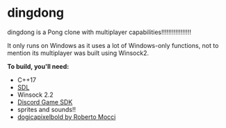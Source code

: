 # dingdong
dingdong is a Pong clone with multiplayer capabilities!!!!!!!!!!!!!!!!!

It only runs on Windows as it uses a lot of Windows-only functions, not to mention its multiplayer was built using Winsock2.

<b> To build, you'll need: </b>
- C++17
- [SDL](https://www.libsdl.org)
- Winsock 2.2
- [Discord Game SDK](https://discord.com/developers/docs/game-sdk/sdk-starter-guide)
- sprites and sounds!!
- [dogicapixelbold by Roberto Mocci](https://www.dafont.com/dogica.font)
